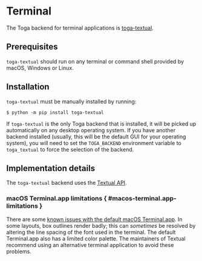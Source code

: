 # Terminal

The Toga backend for terminal applications is [toga-textual](https://github.com/beeware/toga/tree/main/textual).

## Prerequisites

`toga-textual` should run on any terminal or command shell provided by macOS, Windows or Linux.

## Installation

`toga-textual` must be manually installed by running:

```console
$ python -m pip install toga-textual
```

If `toga-textual` is the only Toga backend that is installed, it will be picked up automatically on any desktop operating system. If you have another backend installed (usually, this will be the default GUI for your operating system), you will need to set the `TOGA_BACKEND` environment variable to `toga_textual` to force the selection of the backend.

## Implementation details

The `toga-textual` backend uses the [Textual API](https://textual.textualize.io).

### macOS Terminal.app limitations  { #macos-terminal.app-limitations }

There are some [known issues with the default macOS Terminal.app](https://github.com/Textualize/textual/blob/main/FAQ.md#why-doesnt-textual-look-good-on-macos). In some layouts, box outlines render badly; this can *sometimes* be resolved by altering the line spacing of the font used in the terminal. The default Terminal.app also has a limited color palette. The maintainers of Textual recommend using an alternative terminal application to avoid these problems.
